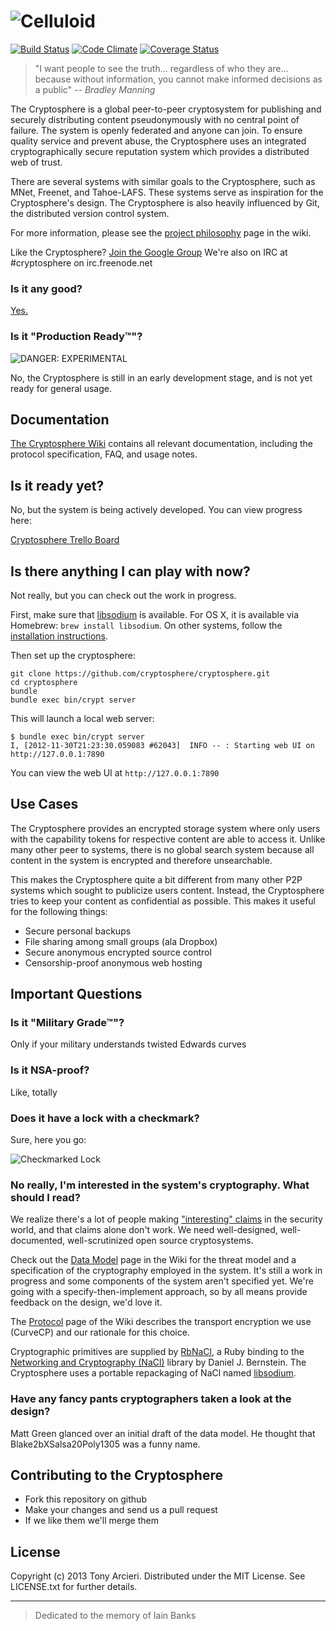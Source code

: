 ![Celluloid](https://github.com/cryptosphere/cryptosphere/raw/master/images/logo.png)
================
[![Build Status](https://secure.travis-ci.org/tarcieri/cryptosphere.png?branch=master)](http://travis-ci.org/tarcieri/cryptosphere)
[![Code Climate](https://codeclimate.com/github/cryptosphere/cryptosphere.png)](https://codeclimate.com/github/cryptosphere/cryptosphere)
[![Coverage Status](https://coveralls.io/repos/cryptosphere/cryptosphere/badge.png?branch=master)](https://coveralls.io/r/cryptosphere/cryptosphere)

> "I want people to see the truth... regardless of who they are... because
> without information, you cannot make informed decisions as a public" _-- Bradley Manning_

The Cryptosphere is a global peer-to-peer cryptosystem for publishing and
securely distributing content pseudonymously with no central point of failure.
The system is openly federated and anyone can join. To ensure quality service
and prevent abuse, the Cryptosphere uses an integrated cryptographically
secure reputation system which provides a distributed web of trust.

There are several systems with similar goals to the Cryptosphere, such as
MNet, Freenet, and Tahoe-LAFS. These systems serve as inspiration for the
Cryptosphere's design. The Cryptosphere is also heavily influenced by Git, the
distributed version control system.

For more information, please see the [project philosophy][philosophy]
page in the wiki.

Like the Cryptosphere? [Join the Google Group][google group]
We're also on IRC at #cryptosphere on irc.freenode.net

[philosophy]:   https://github.com/cryptosphere/cryptosphere/wiki/Philosophy
[google group]: https://groups.google.com/group/cryptosphere

### Is it any good?

[Yes.](http://news.ycombinator.com/item?id=3067434)

### Is it "Production Ready™"?

![DANGER: EXPERIMENTAL](https://raw.github.com/cryptosphere/cryptosphere/master/images/experimental.png)

No, the Cryptosphere is still in an early development stage, and is not yet
ready for general usage.

Documentation
-------------
[The Cryptosphere Wiki](https://github.com/cryptosphere/cryptosphere/wiki)
contains all relevant documentation, including the protocol specification, FAQ,
and usage notes.

Is it ready yet?
----------------

No, but the system is being actively developed. You can view progress here:

[Cryptosphere Trello Board](https://trello.com/b/WMKsvLOW/cryptosphere)

Is there anything I can play with now?
--------------------------------------

Not really, but you can check out the work in progress.

First, make sure that [libsodium](https://github.com/libsodium/libsodium) is available.
For OS X, it is available via Homebrew: `brew install libsodium`. On other systems, follow
the [installation instructions](https://github.com/jedisct1/libsodium#installation).

Then set up the cryptosphere:

```
git clone https://github.com/cryptosphere/cryptosphere.git
cd cryptosphere
bundle
bundle exec bin/crypt server
```

This will launch a local web server:

```
$ bundle exec bin/crypt server
I, [2012-11-30T21:23:30.059083 #62043]  INFO -- : Starting web UI on http://127.0.0.1:7890
```

You can view the web UI at `http://127.0.0.1:7890`

Use Cases
---------

The Cryptosphere provides an encrypted storage system where only users with
the capability tokens for respective content are able to access it. Unlike
many other peer to systems, there is no global search system because all
content in the system is encrypted and therefore unsearchable.

This makes the Cryptosphere quite a bit different from many other P2P systems
which sought to publicize users content. Instead, the Cryptosphere tries to
keep your content as confidential as possible. This makes it useful for the
following things:

* Secure personal backups
* File sharing among small groups (ala Dropbox)
* Secure anonymous encrypted source control
* Censorship-proof anonymous web hosting

Important Questions
-------------------

### Is it "Military Grade™"?

Only if your military understands twisted Edwards curves

### Is it NSA-proof?

Like, totally

### Does it have a lock with a checkmark?

Sure, here you go:

![Checkmarked Lock](http://i.imgur.com/QVJa2oR.png)

### No really, I'm interested in the system's cryptography. What should I read?

We realize there's a lot of people making ["interesting" claims][lolclaims] in
the security world, and that claims alone don't work. We need well-designed,
well-documented, well-scrutinized open source cryptosystems.

Check out the [Data Model][data_model] page in the Wiki for the threat model and
a specification of the cryptography employed in the system. It's still a work
in progress and some components of the system aren't specified yet.
We're going with a specify-then-implement approach, so by all means
provide feedback on the design, we'd love it.

The [Protocol][protocol] page of the Wiki describes the transport encryption we
use (CurveCP) and our rationale for this choice.

Cryptographic primitives are supplied by [RbNaCl][rbnacl], a Ruby binding to
the [Networking and Cryptography (NaCl)][nacl] library by Daniel J. Bernstein.
The Cryptosphere uses a portable repackaging of NaCl named
[libsodium][libsodium].

[lolclaims]: http://unsene.com/blog/2013/06/15/is-most-encryption-broken/#awesm=8fa4f90ed0755accf0cf65b4915d1214
[data_model]: https://github.com/cryptosphere/cryptosphere/wiki/Data-Model
[protocol]: https://github.com/cryptosphere/cryptosphere/wiki/Protocol
[rbnacl]: https://github.com/cryptosphere/rbnacl
[nacl]: http://nacl.cr.yp.to/
[libsodium]: https://github.com/jedisct1/libsodium

### Have any fancy pants cryptographers taken a look at the design?

Matt Green glanced over an initial draft of the data model. He thought that
Blake2bXSalsa20Poly1305 was a funny name.

Contributing to the Cryptosphere
--------------------------------

* Fork this repository on github
* Make your changes and send us a pull request
* If we like them we'll merge them

License
-------

Copyright (c) 2013 Tony Arcieri. Distributed under the MIT License. See
LICENSE.txt for further details.

---

> Dedicated to the memory of Iain Banks
